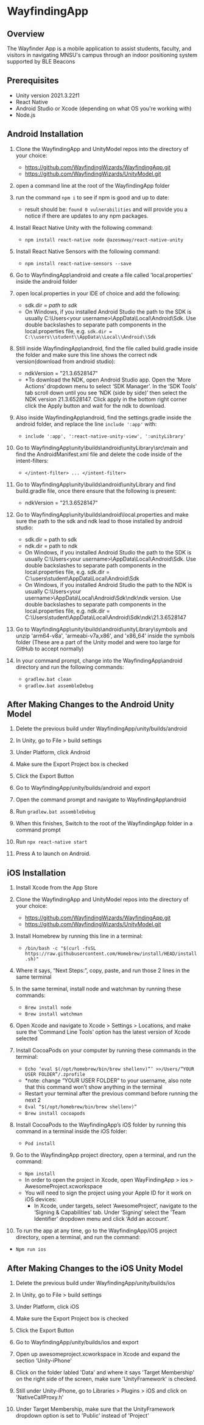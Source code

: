 # WayfindingApp

## Overview

The Wayfinder App is a mobile application to assist students, faculty, and visitors in navigating MNSU's campus through an indoor positioning system supported by BLE Beacons

## Prerequisites 

* Unity version 2021.3.22f1
* React Native
* Android Studio or Xcode (depending on what OS you're working with)
* Node.js

## Android Installation
1. Clone the WayfindingApp and UnityModel repos into the directory of your choice: 
	- https://github.com/WayfindingWizards/WayfindingApp.git 
	- https://github.com/WayfindingWizards/UnityModel.git 

2. open a command line at the root of the WayfindingApp folder

3. run the command `npm i` to see if npm is good and up to date: 
	- result should be: ```found 0 vulnerabilities``` and will provide you a notice if there are updates to any npm packages. 

4. Install React Native Unity with the following command:
	- ```npm install react-native node @azesmway/react-native-unity``` 

5. Install React Native Sensors with the following command: 
   	- ```npm install react-native-sensors --save``` 

6. Go to WayfindingApp\android and create a file called 'local.properties' inside the android folder

7. open local.properties in your IDE of choice and add the following: 
	- sdk.dir = *path to sdk* 
	- On Windows, if you installed Android Studio the path to the SDK is usually C:\Users\<your username>\AppData\Local\Android\Sdk. Use double backslashes to 	  separate path components in the local.properties file, e.g. `sdk.dir = C:\\users\\student\\AppData\\Local\\Android\\Sdk` 

8. Still inside WayfindingApp\android, find the file called build.gradle inside the folder and make sure this line shows the correct ndk version(download from android studio):  
	- ndkVersion = "21.3.6528147" 
	- *To download the NDK, open Android Studio app. Open the ‘More Actions’ dropdown menu to select ‘SDK Manager’. In the ‘SDK Tools’ tab scroll down until 	  you see ‘NDK (side by side)’ then select the NDK version 21.3.6528147. Click apply in the bottom right corner click the Apply button and wait for the 	  ndk to download. 

9. Also inside WayfindingApp\android, find the settings.gradle inside the android folder, and replace the line `include ':app'` with: 
	- `include ':app', ':react-native-unity-view', ':unityLibrary'`

10. Go to WayfindingApp\unity\builds\android\unityLibrary\src\main and find the AndroidManifest.xml file and delete the code inside of the intent-filters:
	- `</intent-filter> ... </intent-filter>`

11. Go to WayfindingApp\unity\builds\android\unityLibrary and find build.gradle file, once there ensure that the following is present: 
	- ndkVersion = "21.3.6528147" 

12. Go to WayfindingApp\unity\builds\android\local.properties and make sure the path to the sdk and ndk lead to those installed by android studio: 
	- sdk.dir = path to sdk
	- ndk.dir = path to ndk
	- On Windows, if you installed Android Studio the path to the SDK is usually C:\Users\<your username>\AppData\Local\Android\Sdk. Use double backslashes to 	  separate path components in the local.properties file, e.g. sdk.dir = C:\\users\\student\\AppData\\Local\\Android\\Sdk 
	- On Windows, if you installed Android Studio the path to the NDK is usually C:\Users\<your username>\AppData\Local\Android\Sdk\ndk\ndk version. Use 
	  double backslashes to separate path components in the local.properties file, e.g. ndk.dir = 	C:\\Users\\student\\AppData\\Local\\Android\\Sdk\\ndk\\21.3.6528147 

13. Go to WayfindingApp\unity\builds\android\unityLibrary\symbols and unzip 'arm64-v8a', 'armeabi-v7a,x86', and 'x86_64' inside the symbols folder (These are a part of the Unity model and were too large for GitHub to accept normally)

14. In your command prompt, change into the WayfindingApp\android directory and run the following commands:
	- ```gradlew.bat clean```
	- ```gradlew.bat assembleDebug```

## After Making Changes to the Android Unity Model
1. Delete the previous build under WayfindingApp/unity/builds/android
2. In Unity, go to File > build settings

3. Under Platform, click Android 

4. Make sure the Export Project box is checked 

5. Click the Export Button 

6. Go to WayfindingApp/unity/builds/android and export 

7. Open the command prompt and navigate to WayfindingApp\android 

8. Run `gradlew.bat assembleDebug` 

9. When this finishes, Switch to the root of the WayfindingApp folder in a command prompt

10. Run `npx react-native start`

11. Press A to launch on Android. 

## iOS Installation
1. Install Xcode from the App Store 

2. Clone the WayfindingApp and UnityModel repos into the directory of your choice: 
	- https://github.com/WayfindingWizards/WayfindingApp.git 
	- https://github.com/WayfindingWizards/UnityModel.git 

3. Install Homebrew by running this line in a terminal: 
	- ```/bin/bash -c "$(curl -fsSL https://raw.githubusercontent.com/Homebrew/install/HEAD/install.sh)"```

4. Where it says, “Next Steps:”, copy, paste, and run those 2 lines in the same terminal 

5. In the same terminal, install node and watchman by running these commands: 
	- ```Brew install node```
	- ```Brew install watchman```

6. Open Xcode and navigate to Xcode > Settings > Locations, and make sure the ‘Command Line Tools’ option has the latest version of Xcode selected 

7. Install CocoaPods on your computer by running these commands in the terminal: 
	- ```Echo ‘eval $(/opt/homebrew/bin/brew shellenv)”’ >>/Users/”YOUR USER FOLDER”/.zprofile```
	- *note: change “YOUR USER FOLDER” to your username, also note that this command won’t show anything in the terminal 
	- Restart your terminal after the previous command before running the next 2 
	- ```Eval “$(/opt/homebrew/bin/brew shellenv)”``` 
	- ```Brew install cocoapods```

9. Install CocoaPods to the WayfindingApp’s iOS folder by running this command in a terminal inside the iOS folder: 
	- ```Pod install```

10. Go to the WayfindingApp project directory, open a terminal, and run the command: 
	- ```Npm install```
	- In order to open the project in Xcode, open WayFindingApp > ios > AwesomeProject.xcworkspace  
	- You will need to sign the project using your Apple ID for it work on iOS devices:
 		- In Xcode, under targets, select ‘AwesomeProject’, navigate to the ‘Signing & Capabilities’ tab. Under ‘Signing’ select the 'Team Identifier’ 			  dropdown menu and click ‘Add an account’.

11. To run the app at any time, go to the WayfindingApp/iOS project directory, open a terminal, and run the command: 
- ```Npm run ios``` 

## After Making Changes to the iOS Unity Model
1. Delete the previous build under WayfindingApp/unity/builds/ios
2. In Unity, go to File > build settings

3. Under Platform, click iOS 

4. Make sure the Export Project box is checked 

5. Click the Export Button 

6. Go to WayfindingApp/unity/builds/ios and export 

7. Open up awesomeproject.xcworkspace in Xcode and expand the section 'Unity-iPhone'

8. Click on the folder labled 'Data' and where it says 'Target Membership' on the right side of the screen, make sure 'UnityFramework' is checked.

9. Still under Unity-iPhone, go to Libraries > Plugins > iOS and click on 'NativeCallProxy.h'
10. Under Target Membership, make sure that the UnityFramework dropdown option is set to 'Public' instead of 'Project'
